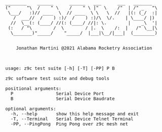 <pre> 
________    ______      ______   ___      ___   _______    
("      "\  /    " \    /    " \ |"  \    /"  | /" _   "\   
 \___/   :)// ____  \  // ____  \ \   \  //   |(: (_/  :|   
   /  ___//  /    ) :)/  /    ) :)/\  \/.    | \____/ |)   
  //  \__(: (____/ //(: (____/ //|: \.        |    _\  '|   
 (:   / "\        /  \        / |.  \    /:  |   /" \__|\  
  \_______)"_____/    "_____/  |___|\__/|___|  (________) 


    Jonathan Martini @2021 Alabama Rocketry Association



usage: z9c test suite [-h] [-T] [-PP] P B

z9c software test suite and debug tools

positional arguments:
  P                Serial Device Port
  B                Serial Device Baudrate

optional arguments:
  -h, --help       show this help message and exit
  -T, --Terminal   Serial Device Telnet Terminal
  -PP, --PingPong  Ping Pong over z9c mesh net

</pre>
